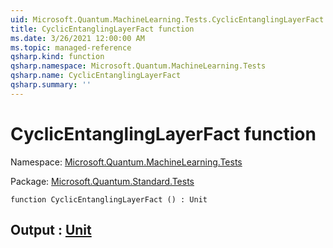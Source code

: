 ```yaml
---
uid: Microsoft.Quantum.MachineLearning.Tests.CyclicEntanglingLayerFact
title: CyclicEntanglingLayerFact function
ms.date: 3/26/2021 12:00:00 AM
ms.topic: managed-reference
qsharp.kind: function
qsharp.namespace: Microsoft.Quantum.MachineLearning.Tests
qsharp.name: CyclicEntanglingLayerFact
qsharp.summary: ''
---
```


# CyclicEntanglingLayerFact function

Namespace: [Microsoft.Quantum.MachineLearning.Tests](xref:Microsoft.Quantum.MachineLearning.Tests)

Package: [Microsoft.Quantum.Standard.Tests](https://nuget.org/packages/Microsoft.Quantum.Standard.Tests)




```qsharp
function CyclicEntanglingLayerFact () : Unit
```


## Output : [Unit](xref:microsoft.quantum.lang-ref.unit)

